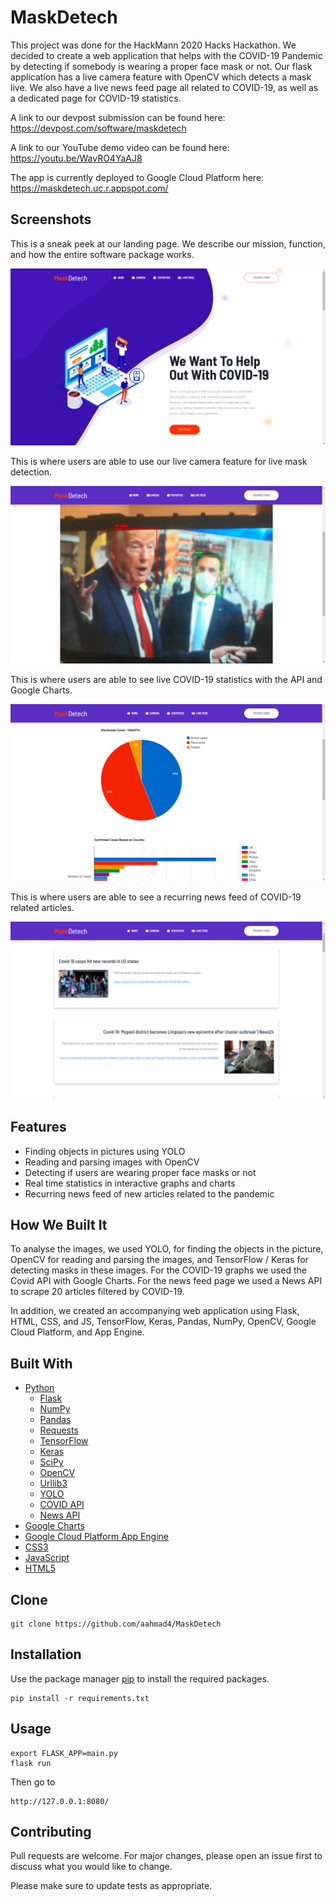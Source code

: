 # MaskDetech
This project was done for the HackMann 2020 Hacks Hackathon. We decided to create a web application that helps with the COVID-19 Pandemic by detecting if somebody is wearing a proper face mask or not. Our flask application has a live camera feature with OpenCV which detects a mask live. We also have a live news feed page all related to COVID-19, as well as a dedicated page for COVID-19 statistics. 

A link to our devpost submission can be found here: https://devpost.com/software/maskdetech

A link to our YouTube demo video can be found here: https://youtu.be/WavRO4YaAJ8

The app is currently deployed to Google Cloud Platform here: https://maskdetech.uc.r.appspot.com/


## Screenshots 

This is a sneak peek at our landing page. We describe our mission, function, and how the entire software package works. 

![](landing.png)

This is where users are able to use our live camera feature for live mask detection.

![](upload.png)

This is where users are able to see live COVID-19 statistics with the API and Google Charts.

![](covid.png)

This is where users are able to see a recurring news feed of COVID-19 related articles.

![](news.png)

## Features

* Finding objects in pictures using YOLO
* Reading and parsing images with OpenCV
* Detecting if users are wearing proper face masks or not
* Real time statistics in interactive graphs and charts
* Recurring news feed of new articles related to the pandemic

## How We Built It

To analyse the images, we used YOLO, for finding the objects in the picture, OpenCV for reading and parsing the images, and TensorFlow / Keras for detecting masks in these images. For the COVID-19 graphs we used the Covid API with Google Charts. For the news feed page we used a News API to scrape 20 articles filtered by COVID-19. 

In addition, we created an accompanying web application using Flask, HTML, CSS, and JS, TensorFlow, Keras, Pandas, NumPy, OpenCV, Google Cloud Platform, and App Engine.

## Built With

* [Python](https://www.python.org/)
   * [Flask](https://flask.palletsprojects.com/)
   * [NumPy](https://numpy.org/)
   * [Pandas](https://pandas.pydata.org/)
   * [Requests](https://requests.readthedocs.io/en/master/)
   * [TensorFlow](https://www.tensorflow.org/)
   * [Keras](https://keras.io/)
   * [SciPy](https://www.scipy.org/)
   * [OpenCV](https://opencv.org/)
   * [Urllib3](https://urllib3.readthedocs.io/en/latest/)
   * [YOLO](https://www.pyimagesearch.com/2018/11/12/yolo-object-detection-with-opencv/)
   * [COVID API](https://pypi.org/project/COVID19Py/)
   * [News API](https://newsapi.org/docs/client-libraries/python)
* [Google Charts](https://developers.google.com/chart)
* [Google Cloud Platform App Engine](https://cloud.google.com/appengine/docs/python)
* [CSS3](https://developer.mozilla.org/en-US/docs/Archive/CSS3#:~:text=CSS3%20is%20the%20latest%20evolution,flexible%20box%20or%20grid%20layouts.)
* [JavaScript](https://www.javascript.com/)
* [HTML5](https://developer.mozilla.org/en-US/docs/Web/Guide/HTML/HTML5)

## Clone

```
git clone https://github.com/aahmad4/MaskDetech
```

## Installation

Use the package manager [pip](https://pip.pypa.io/en/stable/) to install the required packages.

```
pip install -r requirements.txt
```

## Usage

```
export FLASK_APP=main.py
flask run
```
Then go to 
```
http://127.0.0.1:8080/
```

## Contributing

Pull requests are welcome. For major changes, please open an issue first to discuss what you would like to change.

Please make sure to update tests as appropriate.
